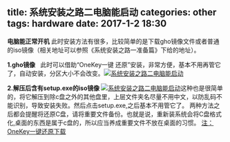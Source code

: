title: 系统安装之路二电脑能启动
categories: other
tags: hardware
date: 2017-1-2 18:30
---

**电脑能正常开机**
此时安装方法有很多，比较简单的是下载gho镜像文件或者普通的iso镜像（相关地址可以参照《系统安装之路一准备篇》下给的地址）。
<!-- more -->
**1.gho镜像**   此时可以借助“OneKey一键 还原”安装，非常方便，基本不用再管它了，自动安装，分区大小不会改变。[![系统安装之路二电脑能启动](http://upload-images.jianshu.io/upload_images/1837782-1284a6efcc2fcce4?imageMogr2/auto-orient/strip%7CimageView2/2/w/1240)](http://photo.blog.sina.com.cn/showpic.html#blogid=1539f98130102w1jm&url=http://album.sina.com.cn/pic/006dBXhxgy70aeX0rqv47)

[](http://photo.blog.sina.com.cn/showpic.html#blogid=1539f98130102w1jm&url=http://album.sina.com.cn/pic/006dBXhxgy708PVJaiC72)
**2.解压后含有setup.exe的iso镜像**
[](http://photo.blog.sina.com.cn/showpic.html#blogid=1539f98130102w1jm&url=http://album.sina.com.cn/pic/006dBXhxgy708QmM5bg2e)[![系统安装之路二电脑能启动](http://upload-images.jianshu.io/upload_images/1837782-3b8c63b5c7e0d7d0?imageMogr2/auto-orient/strip%7CimageView2/2/w/1240)](http://photo.blog.sina.com.cn/showpic.html#blogid=1539f98130102w1jm&url=http://album.sina.com.cn/pic/006dBXhxgy70aeZj7m971)这种也是很简单的，将它解压到除c盘之外的其他盘里，上层文件夹名尽量不用中文，以防乱码不能识别，导致安装失败。然后点击setup.exe,之后基本不用管它了。
两种方法之后都会提醒将还原C盘，请将重要文件备份。也就是说，重新装系统会将C盘格式化,桌面的东西是属于c盘的，所以应当养成重要文件不放在桌面的习惯。
[注：OneKey一键还原下载](http://austluke.ctfile.com/fs/EYN145780610)
